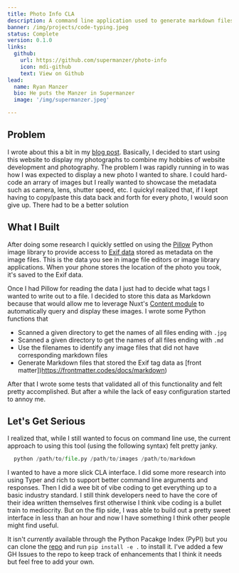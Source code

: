 ```yaml
---
title: Photo Info CLA
description: A command line application used to generate markdown files populated with EXIF data from hosted image files
banner: /img/projects/code-typing.jpeg
status: Complete
version: 0.1.0
links:
  github:
    url: https://github.com/supermanzer/photo-info
    icon: mdi-github
    text: View on Github
lead:
  name: Ryan Manzer
  bio: He puts the Manzer in Supermanzer
  image: '/img/supermanzer.jpeg'

---
```


## Problem

I wrote about this a bit in my [blog post](/blog/photo-code).  Basically, I decided to start using this website to display my photographs to combine my hobbies of website development and photography.  The problem I was rapidly running in to was how I was expected to display a new photo I wanted to share.  I could hard-code an arrary of images but I really wanted to showcase the metadata such as camera, lens, shutter speed, etc. I quickyl realized that, if I kept having to copy/paste this data back and forth for every photo, I would soon give up.  There had to be a better solution

## What I Built
After doing some research I quickly settled on using the [Pillow](https://pypi.org/project/pillow/) Python image library to provide access to [Exif data](https://en.wikipedia.org/wiki/Exif) stored as metadata on the image files.  This is the data you see in image file editors or image library applications.  When your phone stores the location of the photo you took, it's saved to the Exif data.  

Once I had Pillow for reading the data I just had to decide what tags I wanted to write out to a file.  I decided to store this data as Markdown because that would allow me to leverage Nuxt's [Content module](https://content.nuxt.com/) to automatically query and display these images.  I wrote some Python functions that 
* Scanned a given directory to get the names of all files ending with `.jpg`
* Scanned a given directory to get the names of all files ending with `.md`
* Use the filenames to identify any image files that did not have corresponding markdown files
* Generate Markdown files that stored the Exif tag data as [front matter])https://frontmatter.codes/docs/markdown)

After that I wrote some tests that validated all of this functionality and felt pretty accomplished. But after a while the lack of easy configuration started to annoy me.

## Let's Get Serious

I realized that, while I still wanted to focus on command line use, the current approach to using this tool (using the following syntax)  felt pretty janky.

```python
  python /path/to/file.py /path/to/images /path/to/markdown
```

I wanted to have a more slick CLA interface.  I did some more research into using Typer and rich to support better command line arguments and responses. Then I did a wee bit of vibe coding to get everything up to a basic industry standard. I still think developers need to have the core of their idea written themselves first otherwise I think vibe coding is a bullet train to mediocrity.  But on the flip side, I was able to build out a pretty sweet interface in less than an hour and now I have something I think other people might find useful.

It isn't _currently_ available through the Python Pacakge Index (PyPI) but you can clone the [repo](https://github.com/supermanzer/photo-info) and run `pip install -e .` to install it.  I've added a few GH Issues to the repo to keep track of enhancements that I think it needs but feel free to add your own.